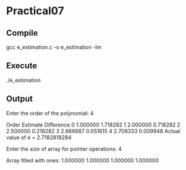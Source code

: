 # Practical07

## Compile
gcc e_estimation.c -o e_estimation -lm

## Execute
./e_estimation

## Output

Enter the order of the polynomial: 4

Order	Estimate	Difference
0	1.000000	1.718282
1	2.000000	0.718282
2	2.500000	0.218282
3	2.666667	0.051615
4	2.708333	0.009948
Actual value of e = 2.7182818284

Enter the size of array for pointer operations: 4

Array filled with ones: 1.000000 1.000000 1.000000 1.000000 